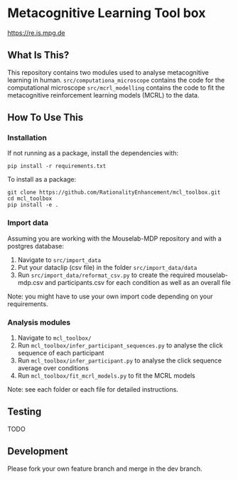 Metacognitive Learning Tool box
==============================


https://re.is.mpg.de

What Is This?
-------------

This repository contains two modules used to analyse metacognitive learning in human.
`src/computationa_microscope` contains the code for the computational microscope
`src/mcrl_modelling` contains the code to fit the metacognitive reinforcement learning models (MCRL) to the data. 

How To Use This
---------------

### Installation
If not running as a package, install the dependencies with:
```
pip install -r requirements.txt
```

To install as a package:
```
git clone https://github.com/RationalityEnhancement/mcl_toolbox.git
cd mcl_toolbox
pip install -e .
```

### Import data
Assuming you are working with the Mouselab-MDP repository and with a postgres database: 
1. Navigate to `src/import_data`
2. Put your dataclip (csv file) in the folder `src/import_data/data`
2. Run `src/import_data/reformat_csv.py` to create the required mouselab-mdp.csv and participants.csv
for each condition as well as an overall file
   
Note: you might have to use your own import code depending on your requirements. 

### Analysis modules
1. Navigate to `mcl_toolbox/`
2. Run `mcl_toolbox/infer_participant_sequences.py` to analyse the click sequence of each participant
3. Run `mcl_toolbox/infer_participant.py` to analyse the click sequence average over conditions
4. Run `mcl_toolbox/fit_mcrl_models.py` to fit the MCRL models

Note: see each folder or each file for detailed instructions. 

Testing
-------

TODO

Development
-----------

Please fork your own feature branch and merge in the dev branch. 

